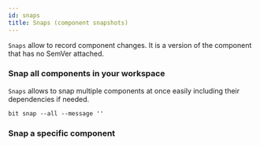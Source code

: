 ```yaml
---
id: snaps
title: Snaps (component snapshots)
---
```


`Snaps` allow to record component changes. It is a version of the component that has no SemVer attached.

### Snap all components in your workspace
`Snaps` allows to snap multiple components at once easily including their dependencies if needed.

```
bit snap --all --message ''
```



### Snap a specific component
